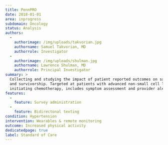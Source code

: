 ```yaml
---
title: PennPRO
date: 2018-01-01
area: inprogress
subdomain: Oncology
status: Analysis
authors:
  - 
    authorimage: /img/uploads/takvorian.jpg
    authorname: Samuel Takvorian, MD
    authorrole: Investigator
  - 
    authorimage: /img/uploads/shulman.jpg
    authorname: Lawrence Shulman, MD
    authorrole: Principal Investigator
summary: >
  Collecting and studying the impact of patient reported outcomes on satisfaction
  and survivorship. Targeted at patients with advanced non-small cell lung cancer
  initiating chemotherapy, includes symptom assessment and provider alerts
features:
  - 
    feature: Survey administration
  - 
    feature: Bidirectonal texting
condition: Hypertension
intervention: Wearables & remote monitoring
outcome: Increased physical activity
dedicatedpage: true
label: Standard of Care
---
```

